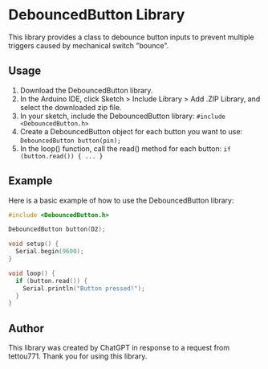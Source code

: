 # DebouncedButton Library

This library provides a class to debounce button inputs to prevent multiple triggers caused by mechanical switch "bounce".

## Usage

1. Download the DebouncedButton library.
2. In the Arduino IDE, click Sketch > Include Library > Add .ZIP Library, and select the downloaded zip file.
3. In your sketch, include the DebouncedButton library: `#include <DebouncedButton.h>`
4. Create a DebouncedButton object for each button you want to use: `DebouncedButton button(pin);`
5. In the loop() function, call the read() method for each button: `if (button.read()) { ... }`

## Example

Here is a basic example of how to use the DebouncedButton library:

```C++
#include <DebouncedButton.h>

DebouncedButton button(D2);

void setup() {
  Serial.begin(9600);
}

void loop() {
  if (button.read()) {
    Serial.println("Button pressed!");
  }
}
```

## Author
This library was created by ChatGPT in response to a request from tettou771. Thank you for using this library.
